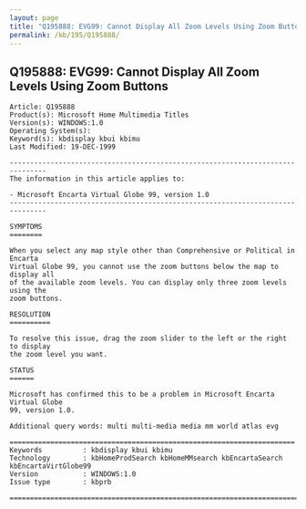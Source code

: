 ```yaml
---
layout: page
title: "Q195888: EVG99: Cannot Display All Zoom Levels Using Zoom Buttons"
permalink: /kb/195/Q195888/
---
```


## Q195888: EVG99: Cannot Display All Zoom Levels Using Zoom Buttons

	Article: Q195888
	Product(s): Microsoft Home Multimedia Titles
	Version(s): WINDOWS:1.0
	Operating System(s): 
	Keyword(s): kbdisplay kbui kbimu
	Last Modified: 19-DEC-1999
	
	-------------------------------------------------------------------------------
	The information in this article applies to:
	
	- Microsoft Encarta Virtual Globe 99, version 1.0 
	-------------------------------------------------------------------------------
	
	SYMPTOMS
	========
	
	When you select any map style other than Comprehensive or Political in Encarta
	Virtual Globe 99, you cannot use the zoom buttons below the map to display all
	of the available zoom levels. You can display only three zoom levels using the
	zoom buttons.
	
	RESOLUTION
	==========
	
	To resolve this issue, drag the zoom slider to the left or the right to display
	the zoom level you want.
	
	STATUS
	======
	
	Microsoft has confirmed this to be a problem in Microsoft Encarta Virtual Globe
	99, version 1.0.
	
	Additional query words: multi multi-media media mm world atlas evg
	
	======================================================================
	Keywords          : kbdisplay kbui kbimu 
	Technology        : kbHomeProdSearch kbHomeMMsearch kbEncartaSearch kbEncartaVirtGlobe99
	Version           : WINDOWS:1.0
	Issue type        : kbprb
	
	=============================================================================
	

